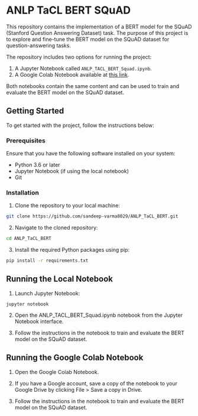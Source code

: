 # ANLP TaCL BERT SQuAD

This repository contains the implementation of a BERT model for the SQuAD (Stanford Question Answering Dataset) task. The purpose of this project is to explore and fine-tune the BERT model on the SQuAD dataset for question-answering tasks.

The repository includes two options for running the project:

1. A Jupyter Notebook called `ANLP_TACL_BERT_Squad.ipynb`.
2. A Google Colab Notebook available at [this link](https://colab.research.google.com/drive/1L4G4vDVSalVI2ZqTW3Ti0UxA80ofjz2W?usp=sharing).

Both notebooks contain the same content and can be used to train and evaluate the BERT model on the SQuAD dataset.

## Getting Started

To get started with the project, follow the instructions below:

### Prerequisites

Ensure that you have the following software installed on your system:

- Python 3.6 or later
- Jupyter Notebook (if using the local notebook)
- Git

### Installation

1. Clone the repository to your local machine:

```bash
git clone https://github.com/sandeep-varma8029/ANLP_TaCL_BERT.git
```
2. Navigate to the cloned repository:
```bash
cd ANLP_TaCL_BERT
```
3. Install the required Python packages using pip:
```bash
pip install -r requirements.txt

```
## Running the Local Notebook
1. Launch Jupyter Notebook:
```
jupyter notebook
```
2. Open the ANLP_TACL_BERT_Squad.ipynb notebook from the Jupyter Notebook interface.

3. Follow the instructions in the notebook to train and evaluate the BERT model on the SQuAD dataset.

## Running the Google Colab Notebook
1. Open the Google Colab Notebook.

2. If you have a Google account, save a copy of the notebook to your Google Drive by clicking File > Save a copy in Drive.

3. Follow the instructions in the notebook to train and evaluate the BERT model on the SQuAD dataset.

